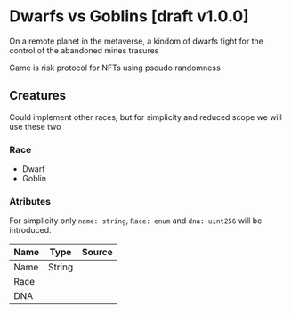 # Dwarfs vs Goblins [draft v1.0.0]

On a remote planet in the metaverse, a kindom of dwarfs fight for the control of the abandoned mines trasures

Game is risk protocol for NFTs using pseudo randomness

## Creatures

Could implement other races, but for simplicity and reduced scope we will use these two

### Race

* Dwarf
* Goblin

### Atributes

For simplicity only `name: string`, `Race: enum` and `dna: uint256` will be introduced.

| Name | Type   | Source |
|------|--------|--------|
| Name | String |
| Race |
| DNA  |
